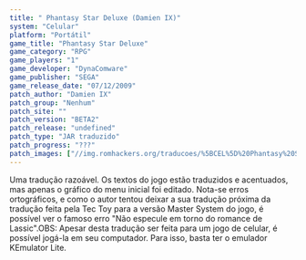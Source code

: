 ```yaml
---
title: " Phantasy Star Deluxe (Damien IX)"
system: "Celular"
platform: "Portátil"
game_title: "Phantasy Star Deluxe"
game_category: "RPG"
game_players: "1"
game_developer: "DynaComware"
game_publisher: "SEGA"
game_release_date: "07/12/2009"
patch_author: "Damien IX"
patch_group: "Nenhum"
patch_site: ""
patch_version: "BETA2"
patch_release: "undefined"
patch_type: "JAR traduzido"
patch_progress: "???"
patch_images: ["//img.romhackers.org/traducoes/%5BCEL%5D%20Phantasy%20Star%20Deluxe%20-%20Damien%20IX%20-%201.png","//img.romhackers.org/traducoes/%5BCEL%5D%20Phantasy%20Star%20Deluxe%20-%20Damien%20IX%20-%202.png","//img.romhackers.org/traducoes/%5BCEL%5D%20Phantasy%20Star%20Deluxe%20-%20Damien%20IX%20-%203.png"]
---
```

Uma tradução razoável. Os textos do jogo estão traduzidos e acentuados, mas apenas o gráfico do menu inicial foi editado. Nota-se erros ortográficos, e como o autor tentou deixar a sua tradução próxima da tradução feita pela Tec Toy para a versão Master System do jogo, é possível ver o famoso erro "Não especule em torno do romance de Lassic".OBS: Apesar desta tradução ser feita para um jogo de celular, é possível jogá-la em seu computador. Para isso, basta ter o emulador KEmulator Lite.